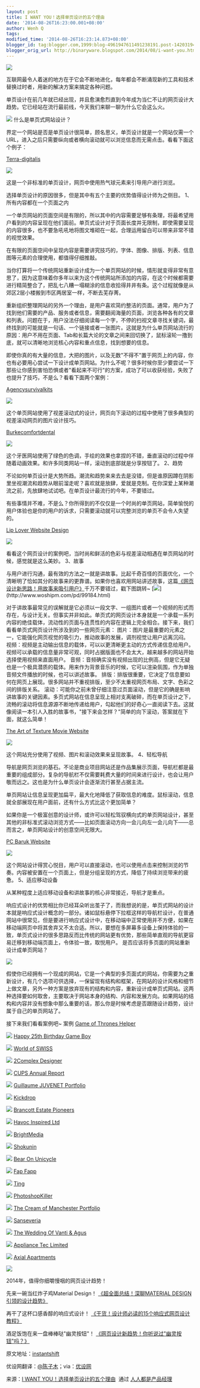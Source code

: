 ```yaml
---
layout: post
title: I WANT YOU！选择单页设计的五个理由
date: '2014-08-26T16:23:00.001+08:00'
author: Wenh Q
tags:
modified_time: '2014-08-26T16:23:14.873+08:00'
blogger_id: tag:blogger.com,1999:blog-4961947611491238191.post-1420319461087143756
blogger_orig_url: http://binaryware.blogspot.com/2014/08/i-want-you.html 
---
```

![](https://images-blogger-opensocial.googleusercontent.com/gadgets/proxy?url=http%3A%2F%2Fimage.woshipm.com%2Fwp-files%2F2014%2F08%2F96dd9b42408b59e13a8d7af5a9150e57.jpg&container=blogger&gadget=a&rewriteMime=image%2F*)

互联网最令人着迷的地方在于它会不断地进化，每年都会不断涌现新的工具和技术替换过时者，用新的解决方案来搞定各种问题。

单页设计在前几年就已经出现，并且愈演愈烈直到今年成为当仁不让的网页设计大趋势。它已经站在流行最前线，今天我们来聊一聊为什么它会这么火。

![](https://images-blogger-opensocial.googleusercontent.com/gadgets/proxy?url=http%3A%2F%2Fimage.woshipm.com%2Fwp-files%2F2014%2F08%2F989ff483e6821af415a2a53720fd1cc3.jpg&container=blogger&gadget=a&rewriteMime=image%2F*)
什么是单页式网站设计？

界定一个网站是否是单页设计很简单，顾名思义，单页设计就是一个网站仅需一个URL，进入之后只需要纵向或者横向滚动就可以浏览信息而无需点击。看看下面这个例子：

[Terra-digitalis](http://terra-digitalis.dfg.de/)

![](https://images-blogger-opensocial.googleusercontent.com/gadgets/proxy?url=http%3A%2F%2Fimage.woshipm.com%2Fwp-files%2F2014%2F08%2Fe16b6eee4fc2d2f6ab096f8df65ed92a.jpg&container=blogger&gadget=a&rewriteMime=image%2F*)

这是一个非标准的单页设计，网页中使用热气球元素来引导用户进行浏览。

选择单页设计的原因很多，但是其中有五个主要的优势值得设计师为之侧目。
1、所有内容都在一个页面之内

一个单页网站的页面空间是有限的，所以其中的内容需要足够有条理，将最希望用户看到的内容呈现在他们面前。单页式设计对于页面长度并无限制，即使需要呈现的内容很多，也不要急吼吼地将图文堆砌在一起，合理运用留白可以带来非常不错的视觉效果。

在有限的页面空间中呈现内容是需要讲究技巧的，字体、图像、排版、列表、信息图等元素的合理使用，都值得仔细推敲。

当你打算将一个传统网站重新设计成为一个单页网站的时候，情形就变得非常有意思了，因为这意味着你多年以来为这个传统网站所添加的内容，在这个时候都需要进行精简整合了，把乱七八糟一塌糊涂的信息收拾得井井有条。这个过程就像是从郊区2层小楼搬到市区两居室一样，不断去芜存菁。

重新组织整理网站的另外一个理由，是用户喜欢简约整洁的页面。通常，用户为了找到他们需要的产品、服务或者信息，需要翻阅海量的页面，浏览各种各有的文章和列表。问题在于，用户没法仔细阅读每一个字，不停的扫视文章寻找关键词，最终找到的可能就是一句话、一个链接或者一张图片。这就是为什么单页网站流行的原因：用户不用在页面、Tab和长篇大论的文章之间来回切换了，鼠标滚轮一撸到底，就可以清晰地浏览核心内容和重点信息，找到想要的信息。

即使你真的有大量的信息，大把的图片，以及无数"不得不"置于网页上的内容，你也有必要用心尝试一下设计成单页网站。为什么不呢？很多时候你至少要尝试一下那些让你感到害怕恐惧或者"看起来不可行"的方案，成功了可以收获经验，失败了也提升了技巧，不是么？看看下面两个案例：

[Agencysurvivalkits](http://agencysurvivalkits.com/)

![](https://images-blogger-opensocial.googleusercontent.com/gadgets/proxy?url=http%3A%2F%2Fimage.woshipm.com%2Fwp-files%2F2014%2F08%2Ffe88ff692f053c9dba1b9d837307499c.jpg&container=blogger&gadget=a&rewriteMime=image%2F*)

这个单页网站使用了视差滚动式的设计，网页向下滚动的过程中使用了很多典型的视差滚动网页的图片设计技巧。

[Burkecomfortdental](http://burkecomfortdental.com/6-reasons-why-smiles-matter/)

![](https://images-blogger-opensocial.googleusercontent.com/gadgets/proxy?url=http%3A%2F%2Fimage.woshipm.com%2Fwp-files%2F2014%2F08%2Ffc453f375d7aaf36fc6f9f94203b9ef5.jpg&container=blogger&gadget=a&rewriteMime=image%2F*)

这个牙医网站使用了绿色的色调，手绘的效果也拿捏的不错，垂直滚动的过程中伴随着动画效果。和许多同类网站一样，滚动到底部就是分享按钮了。
2、趋势

不论如何单页设计是大势所趋。潮流和趋势来来去去是没错，但是谁原因蹲在阴影里坐视潮流和趋势从眼前溜走呢？喜欢就是放肆，爱就是克制。在你深爱上某种潮流之前，先放肆地试试吧。在单页设计最流行的今年，不要错过。

有些事情并不难，不是么？你所得到的不仅仅是一个时尚的单页网站，简单愉悦的用户体验也是你的用户的诉求，只需要滚动就可以完整浏览的单页不会令人失望的。

[Lip Lover Website Design](http://www.liplover.ca/)

![](https://images-blogger-opensocial.googleusercontent.com/gadgets/proxy?url=http%3A%2F%2Fimage.woshipm.com%2Fwp-files%2F2014%2F08%2F1c1a24fc51e3ab0761164918df1d60e4.jpg&container=blogger&gadget=a&rewriteMime=image%2F*)

看看这个网页设计的案例吧，当时尚和鲜活的色彩与视差滚动相遇在单页网站的时候，感觉就是这么美妙。
3、故事

与用户进行沟通，最有效的方法之一就是讲故事。比起千奇百怪的页面优化，一个清晰明了恰如其分的故事来的更靠谱。如果你也喜欢用网站讲述故事，这篇[《网页设计新思路！用故事来吸引用户》](http://www.woshipm.com/pd/99184.html)千万不要错过，戳下图跳转~
[![](https://images-blogger-opensocial.googleusercontent.com/gadgets/proxy?url=http%3A%2F%2Fimage.woshipm.com%2Fwp-files%2F2014%2F08%2Fd8eaf6d1e91d999c4c73ee4d3e9faae8.jpg&container=blogger&gadget=a&rewriteMime=image%2F*)](http://www.woshipm.com/pd/99184.html)

对于讲故事最常见的误解就是它必须以一段文字、一组图片或者一个视频的形式而存在，与设计无关。但事实并非如此。单页式的网页设计本身就是一个承载一系列内容的绝佳载体，流动性的页面与连贯性的内容在逻辑上完全相合。接下来，我们看看单页式网页设计所涉及到的一些网页元素：
图片：图片是最重要的元素之一，它能强化网页视觉的吸引力，推动故事的发展，调剂视觉让用户远离沉闷。
视频：视频是主动输出信息的载体，可以以更清晰更主动的方式传递信息给用户。视频可以承载的信息量非常可观，同时占据版面也不会太大，越来越多的网站开始选择使用视频来直面用户。
音频：音频确实没有视频出现的比例高，但是它无疑也是一个极具潜质的载体。用来作为背景音乐的时候，它可以渲染氛围，作为单独音频文件播放的时候，也可以讲述故事。
排版：排版很重要，它决定了信息要如何在网页上展现。很多网站并不重视排版，至少不太重视网页布局、文字、色彩之间的排版关系。
滚动：可能你之前未曾仔细注意过页面滚动，但是它的确是影响讲故事的关键因素。多页式网站在信息呈现上相对支离破碎，而在单页设计之下，流畅的滚动将信息源源不断地传递给用户，勾起他们的好奇心一直阅读下去。这就像阅读一本引人入胜的故事书，"接下来会怎样？"简单的向下滚动，答案就在下面，就这么简单！

[The Art of Texture Movie Website](http://theartoftexture.com/)

![](https://images-blogger-opensocial.googleusercontent.com/gadgets/proxy?url=http%3A%2F%2Fimage.woshipm.com%2Fwp-files%2F2014%2F08%2F64de711c1e255bd8aa3c9c7bddd76804.jpg&container=blogger&gadget=a&rewriteMime=image%2F*)

这个网站充分使用了视频、图片和滚动效果来呈现故事。
4、轻松导航

导航是网页浏览的基石。不论是商业项目网站还是作品集展示页面，导航栏都是最重要的组成部分。复杂的导航栏不仅需要耗费大量的时间来进行设计，也会让用户敬而远之。这也是为什么单页设计会逐渐流行甚至占据主流。

单页网站让信息呈现更加扁平，最大化地降低了获取信息的难度。鼠标滚动，信息就全部展现在用户面前，还有什么方式比这个更加简单？

如果你是一个极富创意的设计师，或许可以轻松驾驭横向式的单页网站设计，甚至其他的非标准式滚动浏览方式——比如页面滚动方向一会儿向左一会儿向下——总而言之，单页网站设计的创意空间无限大。

[PC Baruk Website](http://baruk.com.br/site/content/index.php)

![](https://images-blogger-opensocial.googleusercontent.com/gadgets/proxy?url=http%3A%2F%2Fimage.woshipm.com%2Fwp-files%2F2014%2F08%2F49e3ea1ee063719574d6d21a9a042e81.jpg&container=blogger&gadget=a&rewriteMime=image%2F*)

这个网站设计得赏心悦目，用户可以直接滚动，也可以使用点击来控制浏览的节奏。内容被安置在一个页面上，但是分组呈现的方式，降低了持续浏览带来的疲惫。
5、适应移动设备

从某种程度上适应移动设备和讲故事的核心非常接近，导航才是重点。

响应式设计的优势相比你已经耳朵听出茧子了，而我想说的是，单页式网站的设计本就是响应式设计概念的一部分。诸如鼠标悬停下拉框这样的导航栏设计，在普通网站中很常见，但是要进行响应式设计中，在移动端中正常使用并不方便，如果在移动端网页中将其舍弃又不太合适。所以，要想在多屏幕多设备上保持体验的一致，单页式设计的很多思路反而比传统的网站更有优势，那些简单直观的导航更容易迁移到移动端页面上，令体验一致，取悦用户。
是否应该将多页面的网站重新设计成单页网站？

![](https://images-blogger-opensocial.googleusercontent.com/gadgets/proxy?url=http%3A%2F%2Fimage.woshipm.com%2Fwp-files%2F2014%2F08%2F75d9993c51fe15dea754a54899452078.jpg&container=blogger&gadget=a&rewriteMime=image%2F*)

假使你已经拥有一个现成的网站，它是一个典型的多页面式的网站，你需要为之重新设计，有几个选项可供选择，一保留现有结构和框架，在网站的设计风格和细节上做文章，另外一种方案是放弃现有的结构和内容，重新设计成单页式网站。这两种选择要如何取舍，主要取决于网站本身的结构、内容和发展方向。如果网站的结构和内容并没有想象中那么重要的话，那么你是时候考虑是否跟随设计趋势，设计属于自己的单页网站了。

接下来我们看看案例吧~
案例
[Game of Thrones Helper](http://you-know-nothing.com/)

![](https://images-blogger-opensocial.googleusercontent.com/gadgets/proxy?url=http%3A%2F%2Fimage.woshipm.com%2Fwp-files%2F2014%2F08%2Fe6c78b7ccb65edd09421ac57dd5681ac.jpg&container=blogger&gadget=a&rewriteMime=image%2F*)
[Happy 25th Birthday Game
Boy](http://ihatetomatoes.net/happy-25th-birthday-game-boy/)

![](https://images-blogger-opensocial.googleusercontent.com/gadgets/proxy?url=http%3A%2F%2Fimage.woshipm.com%2Fwp-files%2F2014%2F08%2Ff114ddce1ca10ab8179043f56bfccfe0.jpg&container=blogger&gadget=a&rewriteMime=image%2F*)
[World of SWISS](http://www.world-of-swiss.com/en)

![](https://images-blogger-opensocial.googleusercontent.com/gadgets/proxy?url=http%3A%2F%2Fimage.woshipm.com%2Fwp-files%2F2014%2F08%2F6f8e5a3ff6faaa44bfc251aba65cbc39.jpg&container=blogger&gadget=a&rewriteMime=image%2F*)
[2Complex Designer](http://www.2complex.co.uk/#/Home)

![](https://images-blogger-opensocial.googleusercontent.com/gadgets/proxy?url=http%3A%2F%2Fimage.woshipm.com%2Fwp-files%2F2014%2F08%2F07a2a626fd7729499563b8a81ce55705.jpg&container=blogger&gadget=a&rewriteMime=image%2F*)
[CUPS Annual Report](http://www.cupsannual.ca/)

![](https://images-blogger-opensocial.googleusercontent.com/gadgets/proxy?url=http%3A%2F%2Fimage.woshipm.com%2Fwp-files%2F2014%2F08%2F73b2d44c7a9e6ca6b7d7b1d6f2d8eb58.jpg&container=blogger&gadget=a&rewriteMime=image%2F*)
[Guillaume JUVENET Portfolio](http://www.guillaumejuvenet.com/)

![](https://images-blogger-opensocial.googleusercontent.com/gadgets/proxy?url=http%3A%2F%2Fimage.woshipm.com%2Fwp-files%2F2014%2F08%2F2c9ce36e0c85a786f2ebb0239f966f19.jpg&container=blogger&gadget=a&rewriteMime=image%2F*)
[Kickdrop](https://kickdrop.me/)

![](https://images-blogger-opensocial.googleusercontent.com/gadgets/proxy?url=http%3A%2F%2Fimage.woshipm.com%2Fwp-files%2F2014%2F08%2Fdbae725313415b6237c3cb025758ed57.jpg&container=blogger&gadget=a&rewriteMime=image%2F*)
[Brancott Estate Pioneers](http://pioneers.brancottestate.com/)

![](https://images-blogger-opensocial.googleusercontent.com/gadgets/proxy?url=http%3A%2F%2Fimage.woshipm.com%2Fwp-files%2F2014%2F08%2F6c7294c97cf434e1c8cd8d511e490e96.jpg&container=blogger&gadget=a&rewriteMime=image%2F*)
[Havoc Inspired Ltd](http://havocinspired.co.uk/)

![](https://images-blogger-opensocial.googleusercontent.com/gadgets/proxy?url=http%3A%2F%2Fimage.woshipm.com%2Fwp-files%2F2014%2F08%2F7c026bae293c1afb05318c2824bf5fb1.jpg&container=blogger&gadget=a&rewriteMime=image%2F*)
[BrightMedia](http://www.brightmedia.pl/?lang=en&site=intro)

![](https://images-blogger-opensocial.googleusercontent.com/gadgets/proxy?url=http%3A%2F%2Fimage.woshipm.com%2Fwp-files%2F2014%2F08%2F897b7da11f4e195cc0ac7434cea169fb.jpg&container=blogger&gadget=a&rewriteMime=image%2F*)
[Shokunin](http://www.shokunin.pro/en)

![](https://images-blogger-opensocial.googleusercontent.com/gadgets/proxy?url=http%3A%2F%2Fimage.woshipm.com%2Fwp-files%2F2014%2F08%2Fbd0ea45dd03ea710797ba0b28f5a0d01.jpg&container=blogger&gadget=a&rewriteMime=image%2F*)
[Bear On Unicycle](http://bearonunicycle.com/)

![](https://images-blogger-opensocial.googleusercontent.com/gadgets/proxy?url=http%3A%2F%2Fimage.woshipm.com%2Fwp-files%2F2014%2F08%2F20e64c1a01b9e31e4854e1d4d7f08344.jpg&container=blogger&gadget=a&rewriteMime=image%2F*)
[Fap Fapp](http://fapfapp.com/)

![](https://images-blogger-opensocial.googleusercontent.com/gadgets/proxy?url=http%3A%2F%2Fimage.woshipm.com%2Fwp-files%2F2014%2F08%2F2559b9fda498ba235b7400fa457cfe23.jpg&container=blogger&gadget=a&rewriteMime=image%2F*)
[Ting](http://www.ting.in/)

![](https://images-blogger-opensocial.googleusercontent.com/gadgets/proxy?url=http%3A%2F%2Fimage.woshipm.com%2Fwp-files%2F2014%2F08%2F0651a77161d8314fb2ce4e123a44bec9.jpg&container=blogger&gadget=a&rewriteMime=image%2F*)
[PhotoshopKiller](http://photoshopkiller.com/)

![](https://images-blogger-opensocial.googleusercontent.com/gadgets/proxy?url=http%3A%2F%2Fimage.woshipm.com%2Fwp-files%2F2014%2F08%2Fa1a8a95eb21368018233cf1cee71ac44.jpg&container=blogger&gadget=a&rewriteMime=image%2F*)
[The Cream of Manchester Portfolio](http://behancereviewmcr.co.uk/)

![](https://images-blogger-opensocial.googleusercontent.com/gadgets/proxy?url=http%3A%2F%2Fimage.woshipm.com%2Fwp-files%2F2014%2F08%2F5d268e08e6311d5c5392387a0cca6065.jpg&container=blogger&gadget=a&rewriteMime=image%2F*)
[Sanseveria](http://www.sanseveria.be/en)

![](https://images-blogger-opensocial.googleusercontent.com/gadgets/proxy?url=http%3A%2F%2Fimage.woshipm.com%2Fwp-files%2F2014%2F08%2F9becdd723cc647c0f032f5e37c028945.jpg&container=blogger&gadget=a&rewriteMime=image%2F*)
[The Wedding Of Vanti & Agus](http://vantiag.us/)

![](https://images-blogger-opensocial.googleusercontent.com/gadgets/proxy?url=http%3A%2F%2Fimage.woshipm.com%2Fwp-files%2F2014%2F08%2F215250653f71b834d6a8f28f0eee8739.jpg&container=blogger&gadget=a&rewriteMime=image%2F*)
[Appliance Tec Limited](http://appliancetecltd.com/)

![](https://images-blogger-opensocial.googleusercontent.com/gadgets/proxy?url=http%3A%2F%2Fimage.woshipm.com%2Fwp-files%2F2014%2F08%2F7edb1c463b14f462322a9670dadc1af0.jpg&container=blogger&gadget=a&rewriteMime=image%2F*)
[Axial Apartments](http://axialgriffith.com.au/)

![](https://images-blogger-opensocial.googleusercontent.com/gadgets/proxy?url=http%3A%2F%2Fimage.woshipm.com%2Fwp-files%2F2014%2F08%2F649e7bb7e6919ee63a9f1a683ca2be4f.jpg&container=blogger&gadget=a&rewriteMime=image%2F*)

2014年，值得你细嚼慢咽的网页设计趋势！


先来一碗当红炸子鸡Material Design！
[《超全面总结！深聊MATERIAL
DESIGN引领的设计趋势》](http://www.woshipm.com/ucd/100058.html)

再干了这杯口感香醇的响应式设计！
[《干货！设计师必读的15个响应式网页设计教程》](http://www.uisdc.com/15-responsive-web-design-tutorials)

酒足饭饱在来一盘棒棒哒"幽灵按钮"！
[《网页设计新趋势！你听说过"幽灵按钮"吗？》](http://www.uisdc.com/ghost-buttons-design-trend)

原文地址：[instantshift](http://www.instantshift.com/2014/06/26/why-single-page-websites-are-great/)

优设网翻译：[@陈子木](http://weibo.com/chenzimu7/)；via：[优设网](http://www.uisdc.com/single-page-websites-design#)

来源：[I WANT
YOU！选择单页设计的五个理由](http://www.woshipm.com/ucd/102320.html)  通过 [人人都是产品经理](http://www.woshipm.com/)
